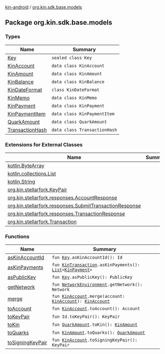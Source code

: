 [kin-android](../index.md) / [org.kin.sdk.base.models](./index.md)

## Package org.kin.sdk.base.models

### Types

| Name | Summary |
|---|---|
| [Key](-key/index.md) | `sealed class Key` |
| [KinAccount](-kin-account/index.md) | `data class KinAccount` |
| [KinAmount](-kin-amount/index.md) | `data class KinAmount` |
| [KinBalance](-kin-balance/index.md) | `data class KinBalance` |
| [KinDateFormat](-kin-date-format/index.md) | `class KinDateFormat` |
| [KinMemo](-kin-memo/index.md) | `data class KinMemo` |
| [KinPayment](-kin-payment/index.md) | `data class KinPayment` |
| [KinPaymentItem](-kin-payment-item/index.md) | `data class KinPaymentItem` |
| [QuarkAmount](-quark-amount/index.md) | `data class QuarkAmount` |
| [TransactionHash](-transaction-hash/index.md) | `data class TransactionHash` |

### Extensions for External Classes

| Name | Summary |
|---|---|
| [kotlin.ByteArray](kotlin.-byte-array/index.md) |  |
| [kotlin.collections.List](kotlin.collections.-list/index.md) |  |
| [kotlin.String](kotlin.-string/index.md) |  |
| [org.kin.stellarfork.KeyPair](org.kin.stellarfork.-key-pair/index.md) |  |
| [org.kin.stellarfork.responses.AccountResponse](org.kin.stellarfork.responses.-account-response/index.md) |  |
| [org.kin.stellarfork.responses.SubmitTransactionResponse](org.kin.stellarfork.responses.-submit-transaction-response/index.md) |  |
| [org.kin.stellarfork.responses.TransactionResponse](org.kin.stellarfork.responses.-transaction-response/index.md) |  |
| [org.kin.stellarfork.Transaction](org.kin.stellarfork.-transaction/index.md) |  |

### Functions

| Name | Summary |
|---|---|
| [asKinAccountId](as-kin-account-id.md) | `fun `[`Key`](-key/index.md)`.asKinAccountId(): Id` |
| [asKinPayments](as-kin-payments.md) | `fun `[`KinTransaction`](../org.kin.sdk.base.stellar.models/-kin-transaction/index.md)`.asKinPayments(): `[`List`](https://kotlinlang.org/api/latest/jvm/stdlib/kotlin.collections/-list/index.html)`<`[`KinPayment`](-kin-payment/index.md)`>` |
| [asPublicKey](as-public-key.md) | `fun `[`Key`](-key/index.md)`.asPublicKey(): PublicKey` |
| [getNetwork](get-network.md) | `fun `[`NetworkEnvironment`](../org.kin.sdk.base.stellar.models/-network-environment/index.md)`.getNetwork(): Network` |
| [merge](merge.md) | `fun `[`KinAccount`](-kin-account/index.md)`.merge(account: `[`KinAccount`](-kin-account/index.md)`): `[`KinAccount`](-kin-account/index.md) |
| [toAccount](to-account.md) | `fun `[`KinAccount`](-kin-account/index.md)`.toAccount(): Account` |
| [toKeyPair](to-key-pair.md) | `fun Id.toKeyPair(): KeyPair` |
| [toKin](to-kin.md) | `fun `[`QuarkAmount`](-quark-amount/index.md)`.toKin(): `[`KinAmount`](-kin-amount/index.md) |
| [toQuarks](to-quarks.md) | `fun `[`KinAmount`](-kin-amount/index.md)`.toQuarks(): `[`QuarkAmount`](-quark-amount/index.md) |
| [toSigningKeyPair](to-signing-key-pair.md) | `fun `[`KinAccount`](-kin-account/index.md)`.toSigningKeyPair(): KeyPair` |
